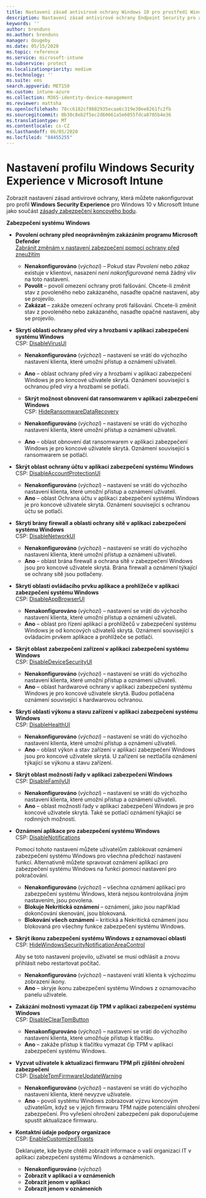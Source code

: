 ```yaml
---
title: Nastavení zásad antivirové ochrany Windows 10 pro prostředí Windows Security pro Intune | Microsoft Docs
description: Nastavení zásad antivirové ochrany Endpoint Security pro aplikaci zabezpečení systému Windows v Microsoft Intune
keywords: ''
author: brenduns
ms.author: brenduns
manager: dougeby
ms.date: 05/15/2020
ms.topic: reference
ms.service: microsoft-intune
ms.subservice: protect
ms.localizationpriority: medium
ms.technology: ''
ms.suite: ems
search.appverid: MET150
ms.custom: intune-azure
ms.collection: M365-identity-device-management
ms.reviewer: mattsha
ms.openlocfilehash: 78cc6182cf8682935ecaa6c319e30ee8261fc2fb
ms.sourcegitcommit: 0b30c8eb2f5ec2d60661a5e6055fdca8705b4e36
ms.translationtype: MT
ms.contentlocale: cs-CZ
ms.lasthandoff: 06/05/2020
ms.locfileid: "84455255"
---
```

# <a name="settings-for-the-windows-security-experience-profile-in-microsoft-intune"></a>Nastavení profilu Windows Security Experience v Microsoft Intune

Zobrazit nastavení zásad antivirové ochrany, která můžete nakonfigurovat pro profil **Windows Security Experience** pro Windows 10 v Microsoft Intune jako součást [zásady zabezpečení koncového bodu](../protect/endpoint-security-policy.md).

**Zabezpečení systému Windows**

- **Povolení ochrany před neoprávněným zakázáním programu Microsoft Defender**  
  [Zabránit změnám v nastavení zabezpečení pomocí ochrany před zneužitím](https://go.microsoft.com/fwlink/?linkid=2066083)

  - **Nenakonfigurováno** (*výchozí*) – Pokud stav *Povolení* nebo *zákaz* existuje v klientovi, nasazení *není nakonfigurované* nemá žádný vliv na toto nastavení. 
  - **Povolit** – povolí omezení ochrany proti falšování. Chcete-li změnit stav z povoleného nebo zakázaného, nasaďte opačné nastavení, aby se projevilo.
  - **Zakázat** – zakáže omezení ochrany proti falšování. Chcete-li změnit stav z povoleného nebo zakázaného, nasaďte opačné nastavení, aby se projevilo.

- **Skrytí oblasti ochrany před viry a hrozbami v aplikaci zabezpečení systému Windows**  
  CSP: [DisableVirusUI](https://go.microsoft.com/fwlink/?linkid=873662)

  - **Nenakonfigurováno** (*výchozí*) – nastavení se vrátí do výchozího nastavení klienta, které umožní přístup a oznámení uživateli.
  - **Ano** – oblast ochrany před viry a hrozbami v aplikaci zabezpečení Windows je pro koncové uživatele skrytá. Oznámení související s ochranou před viry a hrozbami se potlačí.

  - **Skrýt možnost obnovení dat ransomwarem v aplikaci zabezpečení Windows**  
    CSP: [HideRansomwareDataRecovery](https://go.microsoft.com/fwlink/?linkid=873664)

  - **Nenakonfigurováno** (*výchozí*) – nastavení se vrátí do výchozího nastavení klienta, které umožní přístup a oznámení uživateli.
  - **Ano** – oblast obnovení dat ransomwarem v aplikaci zabezpečení Windows je pro koncové uživatele skrytá. Oznámení související s ransomwarem se potlačí.

- **Skrýt oblast ochrany účtu v aplikaci zabezpečení systému Windows**  
  CSP: [DisableAccountProtectionUI](https://go.microsoft.com/fwlink/?linkid=873666)

  - **Nenakonfigurováno** (*výchozí*) – nastavení se vrátí do výchozího nastavení klienta, které umožní přístup a oznámení uživateli.
  - **Ano** – oblast Ochrana účtu v aplikaci zabezpečení systému Windows je pro koncové uživatele skrytá. Oznámení související s ochranou účtu se potlačí.

- **Skrytí brány firewall a oblasti ochrany sítě v aplikaci zabezpečení systému Windows**  
  CSP: [DisableNetworkUI](https://go.microsoft.com/fwlink/?linkid=873668)

  - **Nenakonfigurováno** (*výchozí*) – nastavení se vrátí do výchozího nastavení klienta, které umožní přístup a oznámení uživateli.
  - **Ano** – oblast brána firewall a ochrana sítě v zabezpečení Windows jsou pro koncové uživatele skrytá. Brána firewall a oznámení týkající se ochrany sítě jsou potlačeny.

- **Skrytí oblasti ovládacího prvku aplikace a prohlížeče v aplikaci zabezpečení systému Windows**  
  CSP: [DisableAppBrowserUI](https://go.microsoft.com/fwlink/?linkid=873669)

  - **Nenakonfigurováno** (*výchozí*) – nastavení se vrátí do výchozího nastavení klienta, které umožní přístup a oznámení uživateli.
  - **Ano** – oblast pro řízení aplikací a prohlížečů v zabezpečení systému Windows je od koncových uživatelů skrytá. Oznámení související s ovládacím prvkem aplikace a prohlížeče se potlačí.

- **Skrýt oblast zabezpečení zařízení v aplikaci zabezpečení systému Windows**  
  CSP: [DisableDeviceSecurityUI](https://go.microsoft.com/fwlink/?linkid=873670)

  - **Nenakonfigurováno** (*výchozí*) – nastavení se vrátí do výchozího nastavení klienta, které umožní přístup a oznámení uživateli.
  - **Ano** – oblast hardwarové ochrany v aplikaci zabezpečení systému Windows je pro koncové uživatele skrytá. Budou potlačena oznámení související s hardwarovou ochranou.
  
- **Skrytí oblasti výkonu a stavu zařízení v aplikaci zabezpečení systému Windows**  
  CSP: [DisableHealthUI](https://go.microsoft.com/fwlink/?linkid=873671)

  - **Nenakonfigurováno** (*výchozí*) – nastavení se vrátí do výchozího nastavení klienta, které umožní přístup a oznámení uživateli.
  - **Ano** – oblast výkon a stav zařízení v aplikaci zabezpečení Windows jsou pro koncové uživatele skrytá. U zařízení se neztlačila oznámení týkající se výkonu a stavu zařízení.

- **Skrýt oblast možností řady v aplikaci zabezpečení Windows**  
  CSP: [DisableFamilyUI](https://go.microsoft.com/fwlink/?linkid=873673)

  - **Nenakonfigurováno** (*výchozí*) – nastavení se vrátí do výchozího nastavení klienta, které umožní přístup a oznámení uživateli.
  - **Ano** – oblast možností řady v aplikaci zabezpečení Windows je pro koncové uživatele skrytá. Také se potlačí oznámení týkající se rodinných možností.

- **Oznámení aplikace pro zabezpečení systému Windows**  
  CSP: [DisableNotifications](https://go.microsoft.com/fwlink/?linkid=873675)

  Pomocí tohoto nastavení můžete uživatelům zablokovat oznámení zabezpečení systému Windows pro všechna předchozí nastavení funkcí. Alternativně můžete spravovat oznámení aplikací pro zabezpečení systému Windows na funkci pomocí nastavení pro pokračování.

  - **Nenakonfigurováno** (*výchozí*) – všechna oznámení aplikací pro zabezpečení systému Windows, která nejsou kontrolována jiným nastavením, jsou povolena.
  - **Blokuje Nekritická oznámení** – oznámení, jako jsou například dokončování skenování, jsou blokovaná.
  - **Blokování všech oznámení** – kritická a Nekritická oznámení jsou blokovaná pro všechny funkce zabezpečení systému Windows.

- **Skrýt ikonu zabezpečení systému Windows z oznamovací oblasti**  
  CSP: [HideWindowsSecurityNotificationAreaControl](https://go.microsoft.com/fwlink/?linkid=2114313&clcid=0x409)

  Aby se toto nastavení projevilo, uživatel se musí odhlásit a znovu přihlásit nebo restartovat počítač.
  - **Nenakonfigurováno** (*výchozí*) – nastavení vrátí klienta k výchozímu zobrazení ikony.
  - **Ano** – skryje ikonu zabezpečení systému Windows z oznamovacího panelu uživatele.
  
- **Zakázání možnosti vymazat čip TPM v aplikaci zabezpečení systému Windows**  
  CSP: [DisableClearTpmButton](https://go.microsoft.com/fwlink/?linkid=2114125&clcid=0x409)

  - **Nenakonfigurováno** (*výchozí*) – nastavení se vrátí do výchozího nastavení klienta, které umožňuje přístup k tlačítku.
  - **Ano** – zakáže přístup k tlačítku vymazat čip TPM v aplikaci zabezpečení systému Windows.

- **Vyzvat uživatele k aktualizaci firmwaru TPM při zjištění ohrožení zabezpečení**  
  CSP: [DisableTpmFirmwareUpdateWarning](https://go.microsoft.com/fwlink/?linkid=2114212&clcid=0x409)

  - **Nenakonfigurováno** (*výchozí*) – nastavení se vrátí do výchozího nastavení klienta, které nevyzve uživatele.
  - **Ano** – povolí systému Windows zobrazovat výzvu koncovým uživatelům, když se v jejich firmwaru TPM najde potenciální ohrožení zabezpečení. Pro vyřešení ohrožení zabezpečení pak doporučujeme spustit aktualizace firmwaru.

- **Kontaktní údaje podpory organizace**  
  CSP: [EnableCustomizedToasts](https://go.microsoft.com/fwlink/?linkid=873676)

  Deklarujete, kde byste chtěli zobrazit informace o vaší organizaci IT v aplikaci zabezpečení systému Windows a oznámeních.
  - **Nenakonfigurováno** (*výchozí*)
  - **Zobrazit v aplikaci a v oznámeních**
  - **Zobrazit jenom v aplikaci**
  - **Zobrazit jenom v oznámeních**
